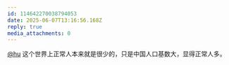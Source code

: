 ```yaml
---
id: 114642270038794053
date: 2025-06-07T13:16:56.168Z
reply: true
media_attachments: 0
---
```


[@hu](https://hxd.cc/@hu) 这个世界上正常人本来就是很少的，只是中国人口基数大，显得正常人多。

